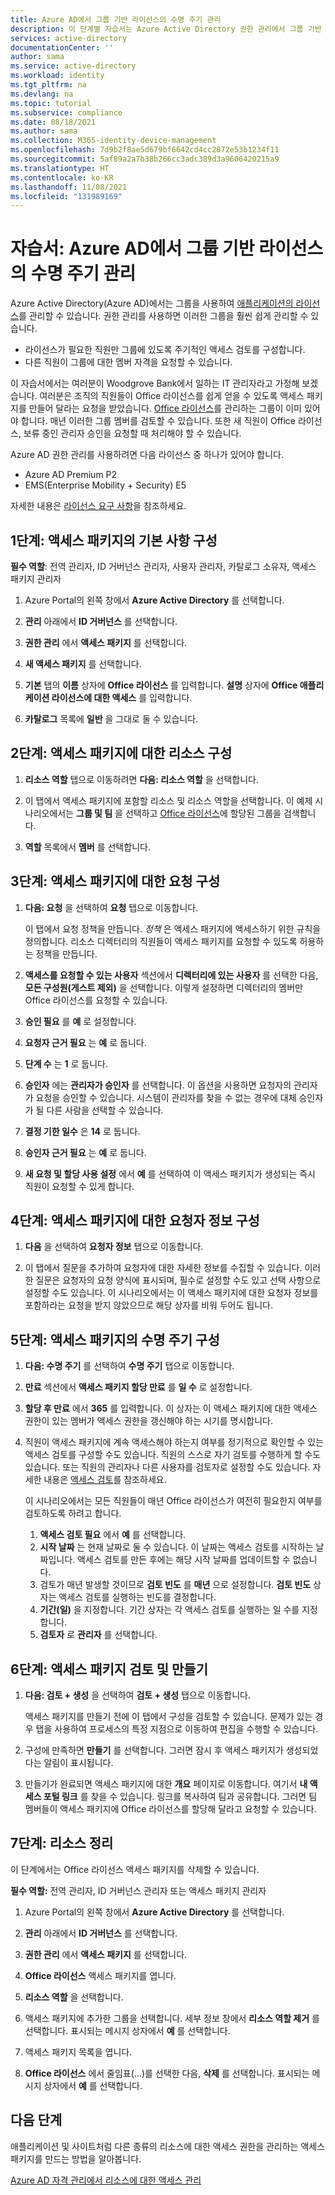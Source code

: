 ```yaml
---
title: Azure AD에서 그룹 기반 라이선스의 수명 주기 관리
description: 이 단계별 자습서는 Azure Active Directory 권한 관리에서 그룹 기반 라이선스 관리를 위한 액세스 패키지를 만드는 방법을 설명합니다.
services: active-directory
documentationCenter: ''
author: sama
ms.service: active-directory
ms.workload: identity
ms.tgt_pltfrm: na
ms.devlang: na
ms.topic: tutorial
ms.subservice: compliance
ms.date: 08/18/2021
ms.author: sama
ms.collection: M365-identity-device-management
ms.openlocfilehash: 7d9b2f8ae5d679bf6642cd4cc2872e53b1234f11
ms.sourcegitcommit: 5af89a2a7b38b266cc3adc389d3a9606420215a9
ms.translationtype: HT
ms.contentlocale: ko-KR
ms.lasthandoff: 11/08/2021
ms.locfileid: "131989169"
---
```

# <a name="tutorial-manage-the-lifecycle-of-your-group-based-licenses-in-azure-ad"></a>자습서: Azure AD에서 그룹 기반 라이선스의 수명 주기 관리
 
Azure Active Directory(Azure AD)에서는 그룹을 사용하여 [애플리케이션의 라이선스](../enterprise-users/licensing-groups-assign.md)를 관리할 수 있습니다. 권한 관리를 사용하면 이러한 그룹을 훨씬 쉽게 관리할 수 있습니다. 

* 라이선스가 필요한 직원만 그룹에 있도록 주기적인 액세스 검토를 구성합니다. 
* 다른 직원이 그룹에 대한 멤버 자격을 요청할 수 있습니다.

이 자습서에서는 여러분이 Woodgrove Bank에서 일하는 IT 관리자라고 가정해 보겠습니다. 여러분은 조직의 직원들이 Office 라이선스를 쉽게 얻을 수 있도록 액세스 패키지를 만들어 달라는 요청을 받았습니다. [Office 라이선스](../enterprise-users/licensing-groups-assign.md)를 관리하는 그룹이 이미 있어야 합니다. 매년 이러한 그룹 멤버를 검토할 수 있습니다. 또한 새 직원이 Office 라이선스, 보류 중인 관리자 승인을 요청할 때 처리해야 할 수 있습니다.
 
Azure AD 권한 관리를 사용하려면 다음 라이선스 중 하나가 있어야 합니다.

- Azure AD Premium P2
- EMS(Enterprise Mobility + Security) E5

자세한 내용은 [라이선스 요구 사항](entitlement-management-overview.md#license-requirements)을 참조하세요.
## <a name="step-1-configure-basics-for-your-access-package"></a>1단계: 액세스 패키지의 기본 사항 구성

**필수 역할**: 전역 관리자, ID 거버넌스 관리자, 사용자 관리자, 카탈로그 소유자, 액세스 패키지 관리자

1. Azure Portal의 왼쪽 창에서 **Azure Active Directory** 를 선택합니다.

2. **관리** 아래에서 **ID 거버넌스** 를 선택합니다.

3. **권한 관리** 에서 **액세스 패키지** 를 선택합니다. 

4. **새 액세스 패키지** 를 선택합니다.

5. **기본** 탭의 **이름** 상자에 **Office 라이선스** 를 입력합니다. **설명** 상자에 **Office 애플리케이션 라이선스에 대한 액세스** 를 입력합니다.

6. **카탈로그** 목록에 **일반** 을 그대로 둘 수 있습니다.

## <a name="step-2-configure-the-resources-for-your-access-package"></a>2단계: 액세스 패키지에 대한 리소스 구성

1. **리소스 역할** 탭으로 이동하려면 **다음: 리소스 역할** 을 선택합니다.

2. 이 탭에서 액세스 패키지에 포함할 리소스 및 리소스 역할을 선택합니다. 이 예제 시나리오에서는 **그룹 및 팀** 을 선택하고 [Office 라이선스](../enterprise-users/licensing-groups-assign.md)에 할당된 그룹을 검색합니다.

3. **역할** 목록에서 **멤버** 를 선택합니다.

## <a name="step-3-configure-requests-for-your-access-package"></a>3단계: 액세스 패키지에 대한 요청 구성

1. **다음: 요청** 을 선택하여 **요청** 탭으로 이동합니다.

   이 탭에서 요청 정책을 만듭니다. *정책* 은 액세스 패키지에 액세스하기 위한 규칙을 정의합니다. 리소스 디렉터리의 직원들이 액세스 패키지를 요청할 수 있도록 허용하는 정책을 만듭니다.

3. **액세스를 요청할 수 있는 사용자** 섹션에서 **디렉터리에 있는 사용자** 를 선택한 다음, **모든 구성원(게스트 제외)** 을 선택합니다. 이렇게 설정하면 디렉터리의 멤버만 Office 라이선스를 요청할 수 있습니다.

4. **승인 필요** 를 **예** 로 설정합니다.

5. **요청자 근거 필요** 는 **예** 로 둡니다.

6. **단계 수** 는 **1** 로 둡니다.

7. **승인자** 에는 **관리자가 승인자** 를 선택합니다. 이 옵션을 사용하면 요청자의 관리자가 요청을 승인할 수 있습니다. 시스템이 관리자를 찾을 수 없는 경우에 대체 승인자가 될 다른 사람을 선택할 수 있습니다.

8. **결정 기한 일수** 은 **14** 로 둡니다.

9. **승인자 근거 필요** 는 **예** 로 둡니다.

10. **새 요청 및 할당 사용 설정** 에서 **예** 를 선택하여 이 액세스 패키지가 생성되는 즉시 직원이 요청할 수 있게 합니다.

## <a name="step-4-configure-requestor-information-for-your-access-package"></a>4단계: 액세스 패키지에 대한 요청자 정보 구성

1. **다음** 을 선택하여 **요청자 정보** 탭으로 이동합니다.

2. 이 탭에서 질문을 추가하여 요청자에 대한 자세한 정보를 수집할 수 있습니다. 이러한 질문은 요청자의 요청 양식에 표시되며, 필수로 설정할 수도 있고 선택 사항으로 설정할 수도 있습니다. 이 시나리오에서는 이 액세스 패키지에 대한 요청자 정보를 포함하라는 요청을 받지 않았으므로 해당 상자를 비워 두어도 됩니다.

## <a name="step-5-configure-the-lifecycle-for-your-access-package"></a>5단계: 액세스 패키지의 수명 주기 구성

1. **다음: 수명 주기** 를 선택하여 **수명 주기** 탭으로 이동합니다.

2. **만료** 섹션에서 **액세스 패키지 할당 만료** 를 **일 수** 로 설정합니다.
    
3. **할당 후 만료** 에서 **365** 를 입력합니다. 이 상자는 이 액세스 패키지에 대한 액세스 권한이 있는 멤버가 액세스 권한을 갱신해야 하는 시기를 명시합니다. 

4. 직원이 액세스 패키지에 계속 액세스해야 하는지 여부를 정기적으로 확인할 수 있는 액세스 검토를 구성할 수도 있습니다. 직원의 스스로 자기 검토를 수행하게 할 수도 있습니다. 또는 직원의 관리자나 다른 사용자를 검토자로 설정할 수도 있습니다. 자세한 내용은 [액세스 검토](entitlement-management-access-reviews-create.md)를 참조하세요. 
 
    이 시나리오에서는 모든 직원들이 매년 Office 라이선스가 여전히 필요한지 여부를 검토하도록 하려고 합니다.

    1. **액세스 검토 필요** 에서 **예** 를 선택합니다.
    2. **시작 날짜** 는 현재 날짜로 둘 수 있습니다. 이 날짜는 액세스 검토를 시작하는 날짜입니다. 액세스 검토를 만든 후에는 해당 시작 날짜를 업데이트할 수 없습니다.
    3. 검토가 매년 발생할 것이므로 **검토 빈도** 를 **매년** 으로 설정합니다. **검토 빈도** 상자는 액세스 검토를 실행하는 빈도를 결정합니다.
    4. **기간(일)** 을 지정합니다.  기간 상자는 각 액세스 검토를 실행하는 일 수를 지정합니다.
    5. **검토자** 로 **관리자** 를 선택합니다.

## <a name="step-6-review-and-create-your-access-package"></a>6단계: 액세스 패키지 검토 및 만들기

1. **다음: 검토 + 생성** 을 선택하여 **검토 + 생성** 탭으로 이동합니다.

   액세스 패키지를 만들기 전에 이 탭에서 구성을 검토할 수 있습니다. 문제가 있는 경우 탭을 사용하여 프로세스의 특정 지점으로 이동하여 편집을 수행할 수 있습니다.

3. 구성에 만족하면 **만들기** 를 선택합니다. 그러면 잠시 후 액세스 패키지가 생성되었다는 알림이 표시됩니다.

4. 만들기가 완료되면 액세스 패키지에 대한 **개요** 페이지로 이동합니다. 여기서 **내 액세스 포털 링크** 를 찾을 수 있습니다. 링크를 복사하여 팀과 공유합니다. 그러면 팀 멤버들이 액세스 패키지에 Office 라이선스를 할당해 달라고 요청할 수 있습니다.

## <a name="step-7-clean-up-resources"></a>7단계: 리소스 정리

이 단계에서는 Office 라이선스 액세스 패키지를 삭제할 수 있습니다. 

**필수 역할:** 전역 관리자, ID 거버넌스 관리자 또는 액세스 패키지 관리자

1. Azure Portal의 왼쪽 창에서 **Azure Active Directory** 를 선택합니다.

2. **관리** 아래에서 **ID 거버넌스** 를 선택합니다.

3. **권한 관리** 에서 **액세스 패키지** 를 선택합니다. 

4. **Office 라이선스** 액세스 패키지를 엽니다. 

5. **리소스 역할** 을 선택합니다.

6. 액세스 패키지에 추가한 그룹을 선택합니다. 세부 정보 창에서 **리소스 역할 제거** 를 선택합니다. 표시되는 메시지 상자에서 **예** 를 선택합니다.

7. 액세스 패키지 목록을 엽니다.

8. **Office 라이선스** 에서 줄임표(...)를 선택한 다음, **삭제** 를 선택합니다. 표시되는 메시지 상자에서 **예** 를 선택합니다.

## <a name="next-steps"></a>다음 단계

애플리케이션 및 사이트처럼 다른 종류의 리소스에 대한 액세스 권한을 관리하는 액세스 패키지를 만드는 방법을 알아봅니다. 

[Azure AD 자격 관리에서 리소스에 대한 액세스 관리](./entitlement-management-access-package-first.md)